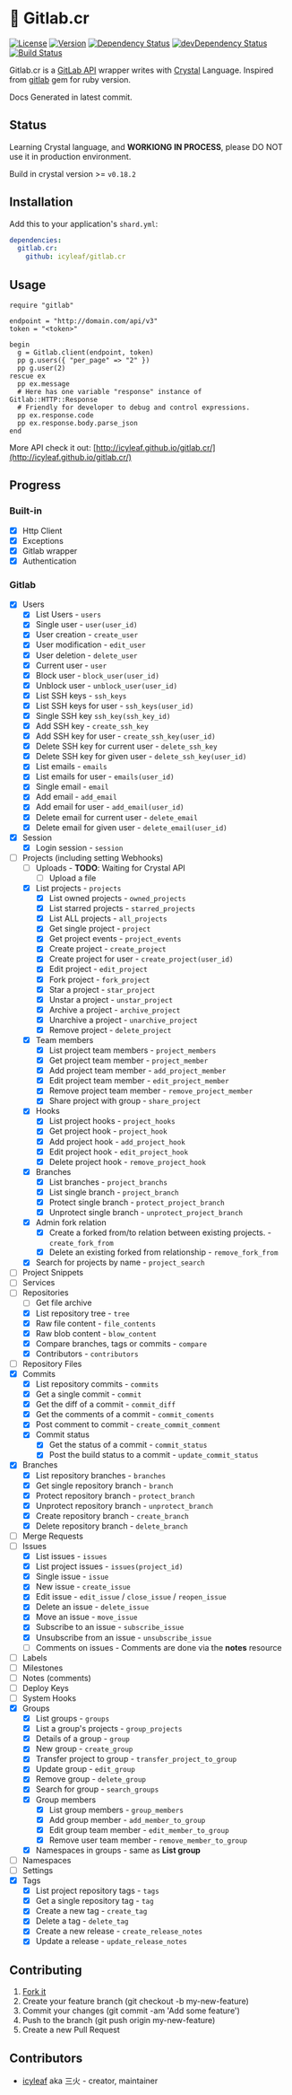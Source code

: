 # 💎 Gitlab.cr

[![License](https://img.shields.io/badge/license-MIT-green.svg?style=flat)](https://github.com/icyleaf/gitlab.cr/blob/master/LICENSE)
[![Version](https://img.shields.io/badge/version-development-green.svg)](https://github.com/icyleaf/gitlab.cr)
[![Dependency Status](https://shards.rocks/badge/github/icyleaf/gitlab.cr/status.svg)](https://shards.rocks/github/icyleaf/gitlab.cr)
[![devDependency Status](https://shards.rocks/badge/github/icyleaf/gitlab.cr/dev_status.svg)](https://shards.rocks/github/icyleaf/gitlab.cr)
[![Build Status](https://travis-ci.org/icyleaf/gitlab.cr.svg)](https://travis-ci.org/icyleaf/gitlab.cr)

Gitlab.cr is a [GitLab API](http://docs.gitlab.com/ce/api/README.html) wrapper writes with [Crystal](http://crystal-lang.org/) Language.
Inspired from [gitlab](https://github.com/NARKOZ/gitlab) gem for ruby version.

Docs Generated in latest commit.

## Status

Learning Crystal language, and **WORKIONG IN PROCESS**, please DO NOT use it in production environment.

Build in crystal version >= `v0.18.2`

## Installation

Add this to your application's `shard.yml`:

```yaml
dependencies:
  gitlab.cr:
    github: icyleaf/gitlab.cr
```

## Usage

```crystal
require "gitlab"

endpoint = "http://domain.com/api/v3"
token = "<token>"

begin
  g = Gitlab.client(endpoint, token)
  pp g.users({ "per_page" => "2" })
  pp g.user(2)
rescue ex
  pp ex.message
  # Here has one variable "response" instance of Gitlab::HTTP::Response
  # Friendly for developer to debug and control expressions.
  pp ex.response.code
  pp ex.response.body.parse_json
end
```

More API check it out: [http://icyleaf.github.io/gitlab.cr/](http://icyleaf.github.io/gitlab.cr/)

## Progress

### Built-in

- [x] Http Client
- [x] Exceptions
- [x] Gitlab wrapper
- [x] Authentication

### Gitlab

- [x] Users
  - [x] List Users - `users`
  - [x] Single user - `user(user_id)`
  - [x] User creation - `create_user`
  - [x] User modification - `edit_user`
  - [x] User deletion - `delete_user`
  - [x] Current user - `user`
  - [x] Block user - `block_user(user_id)`
  - [x] Unblock user - `unblock_user(user_id)`
  - [x] List SSH keys - `ssh_keys`
  - [x] List SSH keys for user - `ssh_keys(user_id)`
  - [x] Single SSH key `ssh_key(ssh_key_id)`
  - [x] Add SSH key - `create_ssh_key`
  - [x] Add SSH key for user - `create_ssh_key(user_id)`
  - [x] Delete SSH key for current user - `delete_ssh_key`
  - [x] Delete SSH key for given user - `delete_ssh_key(user_id)`
  - [x] List emails - `emails`
  - [x] List emails for user - `emails(user_id)`
  - [x] Single email - `email`
  - [x] Add email - `add_email`
  - [x] Add email for user - `add_email(user_id)`
  - [x] Delete email for current user - `delete_email`
  - [x] Delete email for given user - `delete_email(user_id)`
- [x] Session
  - [x] Login session - `session`
- [ ] Projects (including setting Webhooks)
  - [ ] Uploads - **TODO**: Waiting for Crystal API
    - [ ] Upload a file
  - [x] List projects - `projects`
    - [x] List owned projects - `owned_projects`
    - [x] List starred projects - `starred_projects`
    - [x] List ALL projects - `all_projects`
    - [x] Get single project - `project`
    - [x] Get project events - `project_events`
    - [x] Create project - `create_project`
    - [x] Create project for user - `create_project(user_id)`
    - [x] Edit project - `edit_project`
    - [x] Fork project - `fork_project`
    - [x] Star a project - `star_project`
    - [x] Unstar a project - `unstar_project`
    - [x] Archive a project - `archive_project`
    - [x] Unarchive a project - `unarchive_project`
    - [x] Remove project - `delete_project`
  - [x] Team members
    - [x] List project team members - `project_members`
    - [x] Get project team member - `project_member`
    - [x] Add project team member - `add_project_member`
    - [x] Edit project team member - `edit_project_member`
    - [x] Remove project team member - `remove_project_member`
    - [x] Share project with group - `share_project`
  - [x] Hooks
    - [x] List project hooks - `project_hooks`
    - [x] Get project hook - `project_hook`
    - [x] Add project hook - `add_project_hook`
    - [x] Edit project hook - `edit_project_hook`
    - [x] Delete project hook - `remove_project_hook`
  - [x] Branches
    - [x] List branches - `project_branchs`
    - [x] List single branch - `project_branch`
    - [x] Protect single branch - `protect_project_branch`
    - [x] Unprotect single branch - `unprotect_project_branch`
  - [x] Admin fork relation
    - [x] Create a forked from/to relation between existing projects. - `create_fork_from`
    - [x] Delete an existing forked from relationship - `remove_fork_from`
  - [x] Search for projects by name - `project_search`
- [ ] Project Snippets
- [ ] Services
- [ ] Repositories
  - [ ] Get file archive
  - [x] List repository tree - `tree`
  - [x] Raw file content - `file_contents`
  - [x] Raw blob content - `blow_content`
  - [x] Compare branches, tags or commits - `compare`
  - [x] Contributors - `contributors`
- [ ] Repository Files
- [x] Commits
  - [x] List repository commits - `commits`
  - [x] Get a single commit - `commit`
  - [x] Get the diff of a commit - `commit_diff`
  - [x] Get the comments of a commit - `commit_coments`
  - [x] Post comment to commit - `create_commit_comment`
  - [x] Commit status
    - [x] Get the status of a commit - `commit_status`
    - [x] Post the build status to a commit - `update_commit_status`
- [x] Branches
  - [x] List repository branches - `branches`
  - [x] Get single repository branch - `branch`
  - [x] Protect repository branch - `protect_branch`
  - [x] Unprotect repository branch - `unprotect_branch`
  - [x] Create repository branch - `create_branch`
  - [x] Delete repository branch - `delete_branch`
- [ ] Merge Requests
- [ ] Issues
  - [x] List issues - `issues`
  - [x] List project issues - `issues(project_id)`
  - [x] Single issue - `issue`
  - [x] New issue - `create_issue`
  - [x] Edit issue - `edit_issue` / `close_issue` / `reopen_issue`
  - [x] Delete an issue - `delete_issue`
  - [x] Move an issue - `move_issue`
  - [x] Subscribe to an issue - `subscribe_issue`
  - [x] Unsubscribe from an issue - `unsubscribe_issue`
  - [ ] Comments on issues - Comments are done via the **notes** resource
- [ ] Labels
- [ ] Milestones
- [ ] Notes (comments)
- [ ] Deploy Keys
- [ ] System Hooks
- [x] Groups
  - [x] List groups - `groups`
  - [x] List a group's projects - `group_projects`
  - [x] Details of a group - `group`
  - [x] New group - `create_group`
  - [x] Transfer project to group - `transfer_project_to_group`
  - [x] Update group - `edit_group`
  - [x] Remove group - `delete_group`
  - [x] Search for group - `search_groups`
  - [x] Group members
    - [x] List group members - `group_members`
    - [x] Add group member - `add_member_to_group`
    - [x] Edit group team member - `edit_member_to_group`
    - [x] Remove user team member - `remove_member_to_group`
  - [x] Namespaces in groups - same as **List group**
- [ ] Namespaces
- [ ] Settings
- [x] Tags
  - [x] List project repository tags - `tags`
  - [x] Get a single repository tag - `tag`
  - [x] Create a new tag - `create_tag`
  - [x] Delete a tag - `delete_tag`
  - [x] Create a new release - `create_release_notes`
  - [x] Update a release - `update_release_notes`

## Contributing

1. [Fork it](https://github.com/icyleaf/gitlab.cr/fork)
2. Create your feature branch (git checkout -b my-new-feature)
3. Commit your changes (git commit -am 'Add some feature')
4. Push to the branch (git push origin my-new-feature)
5. Create a new Pull Request

## Contributors

- [icyleaf](https://github.com/icyleaf) aka 三火 - creator, maintainer
